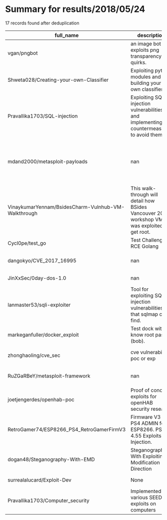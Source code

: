 
# Summary for results/2018/05/24
    
17 records found after deduplication

| full_name | description | html_url | matched_list | matched_count | pushed_at | size | stargazers_count | language | forks_count | vul_ids |
|-----------------------------------------------------|------------------------------------------------------------------------------------------------|------------------------------------------------------------------------|-----------------------------------------------------------------------------|-----------------|---------------------------|--------|--------------------|------------|---------------|--------------------|
| vgan/pngbot | an image bot that exploits png transparency quirks. | https://github.com/vgan/pngbot | ['exploit'] | 1 | 2018-05-24 15:55:54+00:00 | 70 | 9 | Python | 5 | [] |
| Shweta028/Creating-your-own-Classifier | Exploiting python modules and building your own classifier | https://github.com/Shweta028/Creating-your-own-Classifier | ['exploit'] | 1 | 2018-05-24 04:56:15+00:00 | 0 | 0 | | 0 | [] |
| Pravallika1703/SQL-injection | Exploiting SQL injection vulnerabilities and implementing countermeasures to avoid them | https://github.com/Pravallika1703/SQL-injection | ['exploit'] | 1 | 2018-05-24 21:05:35+00:00 | 2845 | 0 | PHP | 0 | [] |
| mdand2000/metasploit-payloads | nan | https://github.com/mdand2000/metasploit-payloads | ['metasploit module OR metasploit payload', 'metasploit module OR payload'] | 2 | 2018-05-24 22:00:31+00:00 | 72112 | 1 | C | 2 | [] |
| VinaykumarYennam/BsidesCharm-Vulnhub-VM-Walkthrough | This walk-through will detail how BSides Vancouver 2018 workshop VM was exploited to get root. | https://github.com/VinaykumarYennam/BsidesCharm-Vulnhub-VM-Walkthrough | ['exploit'] | 1 | 2018-05-24 21:57:12+00:00 | 5 | 0 | | 0 | [] |
| Cycl0pe/test_go | Test Challenge RCE Golang | https://github.com/Cycl0pe/test_go | ['rce'] | 1 | 2018-05-24 14:29:04+00:00 | 3 | 0 | Go | 0 | [] |
| dangokyo/CVE_2017_16995 | nan | https://github.com/dangokyo/CVE_2017_16995 | ['cve-2'] | 1 | 2018-05-24 13:25:20+00:00 | 323 | 4 | C | 0 | ['CVE-2017-16995'] |
| JinXxSec/0day-dos-1.0 | nan | https://github.com/JinXxSec/0day-dos-1.0 | ['0day'] | 1 | 2018-05-24 06:41:22+00:00 | 7 | 0 | Python | 0 | [] |
| lanmaster53/sqli-exploiter | Tool for exploiting SQL injection vulnerabilities that sqlmap can't find. | https://github.com/lanmaster53/sqli-exploiter | ['exploit'] | 1 | 2018-05-24 16:37:12+00:00 | 5 | 74 | Python | 23 | [] |
| markeganfuller/docker_exploit | Test dock with know root pass (bob). | https://github.com/markeganfuller/docker_exploit | ['exploit'] | 1 | 2018-05-24 15:38:37+00:00 | 1 | 0 | | 0 | [] |
| zhonghaoling/cve_sec | cve vulnerability, poc or exp | https://github.com/zhonghaoling/cve_sec | ['cve poc', 'vulnerability poc'] | 2 | 2018-05-24 03:50:47+00:00 | 1039 | 0 | Python | 0 | [] |
| RuZGaRBeY/metasploit-framework | nan | https://github.com/RuZGaRBeY/metasploit-framework | ['metasploit module OR payload'] | 1 | 2018-05-24 02:18:32+00:00 | 253898 | 0 | Ruby | 0 | [] |
| joetjengerdes/openhab-poc | Proof of concept exploits for openHAB security research | https://github.com/joetjengerdes/openhab-poc | ['exploit'] | 1 | 2018-05-24 14:57:15+00:00 | 12 | 0 | Java | 0 | [] |
| RetroGamer74/ESP8266_PS4_RetroGamerFirmV3 | Firmware V3 aka PS4 ADMIN for ESP8266. PS4 4.55 Exploits Injection. | https://github.com/RetroGamer74/ESP8266_PS4_RetroGamerFirmV3 | ['exploit'] | 1 | 2018-05-24 09:42:13+00:00 | 9673 | 16 | | 5 | [] |
| dogan48/Steganography-With-EMD | Steganography With Exploiting Modification Direction | https://github.com/dogan48/Steganography-With-EMD | ['exploit'] | 1 | 2018-05-24 21:13:55+00:00 | 42 | 0 | Java | 0 | [] |
| surrealalucard/Exploit-Dev | None | https://github.com/surrealalucard/Exploit-Dev | ['exploit'] | 1 | 2018-05-24 16:11:36+00:00 | 24 | 0 | Python | 0 | [] |
| Pravallika1703/Computer_security | Implemented various SEED lab exploits on computers | https://github.com/Pravallika1703/Computer_security | ['exploit'] | 1 | 2018-05-24 21:39:58+00:00 | 0 | 0 | | 0 | [] |
